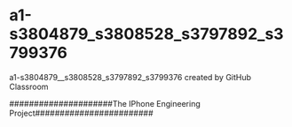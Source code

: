 # a1-s3804879_s3808528_s3797892_s3799376
a1-s3804879__s3808528_s3797892_s3799376 created by GitHub Classroom

#####################The IPhone Engineering Project########################
